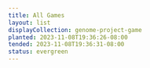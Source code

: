 ```yaml
---
title: All Games
layout: list
displayCollection: genome-project-game
planted: 2023-11-08T19:36:26-08:00
tended: 2023-11-08T19:36:31-08:00
status: evergreen
---
```



